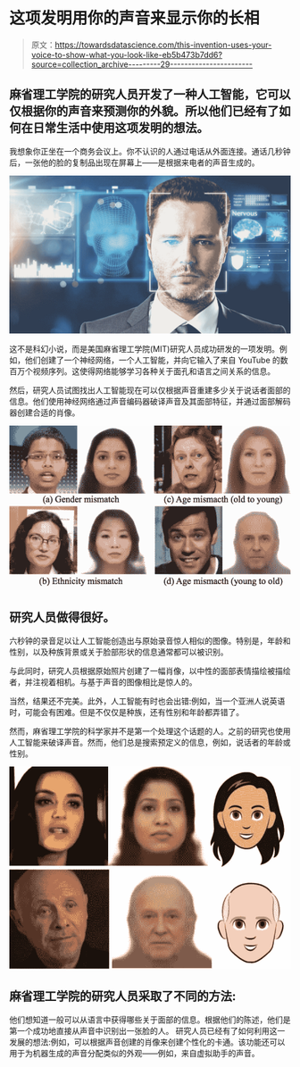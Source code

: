# 这项发明用你的声音来显示你的长相

> 原文：<https://towardsdatascience.com/this-invention-uses-your-voice-to-show-what-you-look-like-eb5b473b7dd6?source=collection_archive---------29----------------------->

## 麻省理工学院的研究人员开发了一种人工智能，它可以仅根据你的声音来预测你的外貌。所以他们已经有了如何在日常生活中使用这项发明的想法。

我想象你正坐在一个商务会议上。你不认识的人通过电话从外面连接。通话几秒钟后，一张他的脸的复制品出现在屏幕上——是根据来电者的声音生成的。

![](img/ea795a5f79ab2474238d6ecb4752426c.png)

这不是科幻小说，而是美国麻省理工学院(MIT)研究人员成功研发的一项发明。例如，他们创建了一个神经网络，一个人工智能，并向它输入了来自 YouTube 的数百万个视频序列。这使得网络能够学习各种关于面孔和语言之间关系的信息。

然后，研究人员试图找出人工智能现在可以仅根据声音重建多少关于说话者面部的信息。他们使用神经网络通过声音编码器破译声音及其面部特征，并通过面部解码器创建合适的肖像。

![](img/7e1b3a45439596bff68219d24cb5a160.png)

## 研究人员做得很好。

六秒钟的录音足以让人工智能创造出与原始录音惊人相似的图像。特别是，年龄和性别，以及种族背景或关于脸部形状的信息通常都可以被识别。

与此同时，研究人员根据原始照片创建了一幅肖像，以中性的面部表情描绘被描绘者，并注视着相机。与基于声音的图像相比是惊人的。

当然，结果还不完美。此外，人工智能有时也会出错:例如，当一个亚洲人说英语时，可能会有困难。但是不仅仅是种族，还有性别和年龄都弄错了。

然而，麻省理工学院的科学家并不是第一个处理这个话题的人。之前的研究也使用人工智能来破译声音。然而，他们总是搜索预定义的信息，例如，说话者的年龄或性别。

![](img/10f612f124fba4c2a3f3268f7693292a.png)

## 麻省理工学院的研究人员采取了不同的方法:

他们想知道一般可以从语言中获得哪些关于面部的信息。根据他们的陈述，他们是第一个成功地直接从声音中识别出一张脸的人。
研究人员已经有了如何利用这一发展的想法:例如，可以根据声音创建的肖像来创建个性化的卡通。该功能还可以用于为机器生成的声音分配类似的外观——例如，来自虚拟助手的声音。